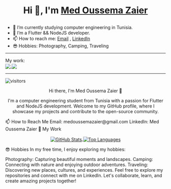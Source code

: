 # <p align="center">Hi 👋, I'm <a href="https://www.facebook.com/m.oussema.z.jsk/">Med Oussema Zaier</a></p>
- 🔭 I’m currently studying computer engineering in Tunisia.
- 🌱 I’m a Flutter && NodeJS developer.
- 📫 How to reach me: <a href = "mailto: medoussemazaier@gmail.com">Email</a> , <a href = "https://www.linkedin.com/in/med-oussema-zaier/">LinkedIn</a>
- 😎 Hobbies: Photography, Camping, Traveling

<hr>
My work:
<!--  <img align="center" src="https://github-readme-stats.vercel.app/api/pin/?username=OussemaZaier&repo=github-readme-stats" /> -->
<div>
<a href="https://github.com/anuraghazra/github-readme-stats">
  <img align="center" src="https://github-readme-stats.vercel.app/api?username=OussemaZaier&show_icons=true&hide_border=true&&count_private=true&include_all_commits=true&theme=dracula" />
</a>
<a href="https://github.com/anuraghazra/convoychat">
  <img align="center" src="https://github-readme-stats.vercel.app/api/top-langs/?username=OussemaZaier&layout=compact&theme=dracula"/>
</a>
</div>
<hr>

<!-- <a href="https://hits.seeyoufarm.com"><img src="https://hits.seeyoufarm.com/api/count/incr/badge.svg?url=https%3A%2F%2Fgithub.com%2FOussemaZaier%2Fhit-counter&count_bg=%23FF0000&title_bg=%23555555&icon=&icon_color=%23E7E7E7&title=Visitors&edge_flat=false"/></a> -->
![visitors](https://visitor-badge.glitch.me/badge?page_id=OussemaZaier.OussemaZaier)

<!--
**OussemaZaier/OussemaZaier** is a ✨ _special_ ✨ repository because its `README.md` (this file) appears on your GitHub profile.

Here are some ideas to get you started:

- 🔭 I’m currently working on ...
- 🌱 I’m currently learning ...
- 👯 I’m looking to collaborate on ...
- 🤔 I’m looking for help with ...
- 💬 Ask me about ...
- 📫 How to reach me: ...
- 😄 Pronouns: ...
- ⚡ Fun fact: ...
-->
<p align="center">Hi there, I'm Med Oussema Zaier 👋</p>
<p align="center">I'm a computer engineering student from Tunisia with a passion for Flutter and NodeJS development. Welcome to my GitHub profile, where I showcase my projects and contribute to the open-source community.</p>
📫 How to Reach Me
Email: medoussemazaier@gmail.com
LinkedIn: Med Oussema Zaier
🔭 My Work
<p align="center">
  <a href="https://github.com/anuraghazra/github-readme-stats">
    <img align="center" src="https://github-readme-stats.vercel.app/api?username=OussemaZaier&show_icons=true&hide_border=true&count_private=true&include_all_commits=true&theme=dracula" alt="GitHub Stats" />
  </a>
  <a href="https://github.com/anuraghazra/convoychat">
    <img align="center" src="https://github-readme-stats.vercel.app/api/top-langs/?username=OussemaZaier&layout=compact&theme=dracula" alt="Top Languages" />
  </a>
</p>
😎 Hobbies
In my free time, I enjoy exploring my hobbies:

Photography: Capturing beautiful moments and landscapes.
Camping: Connecting with nature and enjoying outdoor adventures.
Traveling: Discovering new places, cultures, and experiences.
Feel free to explore my repositories and connect with me on LinkedIn. Let's collaborate, learn, and create amazing projects together!
